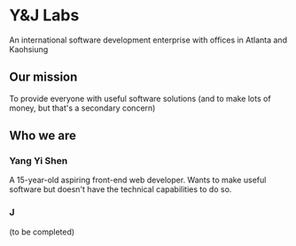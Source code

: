 # Y&J Labs

An international software development enterprise with offices in Atlanta and Kaohsiung

## Our mission

To provide everyone with useful software solutions (and to make lots of money, but that's a secondary concern)

## Who we are

### Yang Yi Shen

A 15-year-old aspiring front-end web developer. Wants to make useful software but doesn't have the technical capabilities to do so.

### J

(to be completed)

